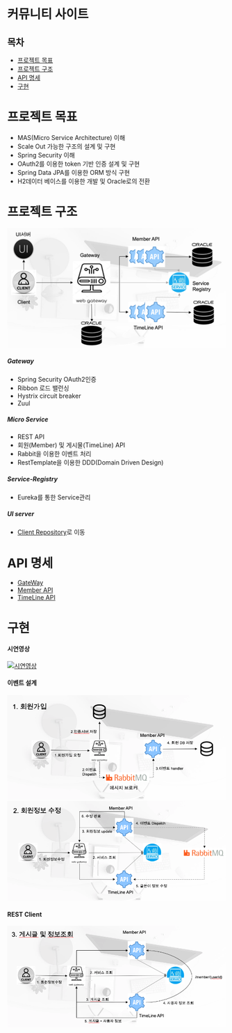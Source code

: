 # 커뮤니티 사이트

## 목차
- [프로젝트 목표](#프로젝트-목표)
- [프로젝트 구조](#프로젝트-구조)
- [API 명세](#api-명세)
- [구현](#구현)


# 프로젝트 목표
- MAS(Micro Service Architecture) 이해
- Scale Out 가능한 구조의 설계 및 구현
- Spring Security 이해
- OAuth2를 이용한 token 기반 인증 설계 및 구현
- Spring Data JPA를 이용한 ORM 방식 구현
- H2데이터 베이스를 이용한 개발 및 Oracle로의 전환


# 프로젝트 구조
<img src="/resource/project-structure.png" />

##### Gateway
- Spring Security OAuth2인증
- Ribbon 로드 밸런싱
- Hystrix circuit breaker
- Zuul

##### Micro Service
- REST API
- 회원(Member) 및 게시물(TimeLine) API
- Rabbit을 이용한 이벤트 처리
- RestTemplate을 이용한 DDD(Domain Driven Design)

##### Service-Registry
- Eureka를 통한 Service관리

##### UI server
- [Client Repository](https://github.com/open-msa-service/open-msa-web-client)로 이동


# API 명세
- [GateWay](https://github.com/open-msa-service/open-msa-web-server/tree/master/msa_gateway)
- [Member API](https://github.com/open-msa-service/open-msa-web-server/tree/master/msa_member)
- [TimeLine API](https://github.com/open-msa-service/open-msa-web-server/tree/master/msa_timeline)


# 구현
#### 시연영상
[![시연영상](http://img.youtube.com/vi/xfzPemVeXJs/0.jpg)](http://www.youtube.com/watch?v=xfzPemVeXJs "시연영상")


#### 이벤트 설계
<img src="/resource/register.png" />
<img src="/resource/modify.png" />


#### REST Client
<img src="/resource/timeline.png" />
